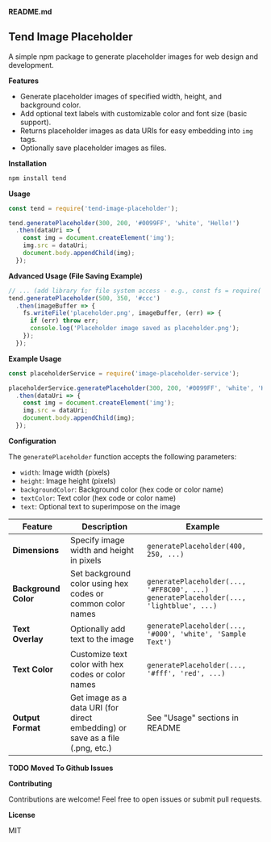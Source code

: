 **README.md**

## Tend Image Placeholder

A simple npm package to generate placeholder images for web design and development.

**Features**

* Generate placeholder images of specified width, height, and background color.
* Add optional text labels with customizable color and font size (basic support).
* Returns placeholder images as data URIs for easy embedding into `img` tags.
* Optionally save placeholder images as files.

**Installation**

```bash
npm install tend
```

**Usage**

```javascript
const tend = require('tend-image-placeholder');

tend.generatePlaceholder(300, 200, '#0099FF', 'white', 'Hello!')
  .then(dataUri => {
    const img = document.createElement('img');
    img.src = dataUri;
    document.body.appendChild(img);
  });
```

**Advanced Usage (File Saving Example)**

```javascript
// ... (add library for file system access - e.g., const fs = require('fs'))
tend.generatePlaceholder(500, 350, '#ccc')
  .then(imageBuffer => {
    fs.writeFile('placeholder.png', imageBuffer, (err) => {
      if (err) throw err; 
      console.log('Placeholder image saved as placeholder.png');
    });
  });
```


**Example Usage**

```javascript
const placeholderService = require('image-placeholder-service');

placeholderService.generatePlaceholder(300, 200, '#0099FF', 'white', 'Hello!')
  .then(dataUri => {
    const img = document.createElement('img');
    img.src = dataUri;
    document.body.appendChild(img);
  });
```

**Configuration**

The `generatePlaceholder` function accepts the following parameters:

* `width`: Image width (pixels)
* `height`: Image height (pixels)
* `backgroundColor`: Background color (hex code or color name)
* `textColor`: Text color (hex code or color name)
* `text`: Optional text to superimpose on the image


| Feature  | Description | Example | 
|---|---|---|
| **Dimensions** | Specify image width and height in pixels |  `generatePlaceholder(400, 250, ...)` |
| **Background Color** | Set background color using hex codes or common color names  | `generatePlaceholder(..., '#FF8C00', ...)` <br> `generatePlaceholder(..., 'lightblue', ...)` |
| **Text Overlay** | Optionally add text to the image | `generatePlaceholder(..., '#000', 'white', 'Sample Text')` |
| **Text Color** | Customize text color with hex codes or color names | `generatePlaceholder(..., '#fff', 'red', ...)` |
| **Output Format**  | Get image as a data URI (for direct embedding) or save as a file (.png, etc.) | See "Usage" sections in README |



**TODO Moved To Github Issues**


**Contributing**

Contributions are welcome! Feel free to open issues or submit pull requests.

**License**

MIT
